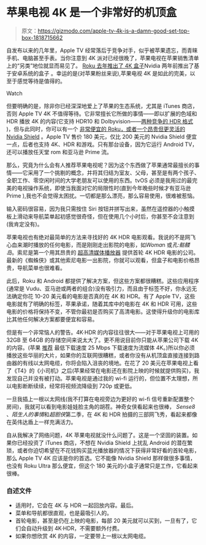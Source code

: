 # 苹果电视 4K 是一个非常好的机顶盒

> 原文：<https://gizmodo.com/apple-tv-4k-is-a-damn-good-set-top-box-1818715662>

自发布以来的几年里，Apple TV 经常落后于竞争对手，似乎被苹果遗忘，而青睐手机、电脑甚至手表。当你注意到 4K 派对已经很晚了，苹果电视在苹果销售清单上的“另类”地位就显而易见了。 [Roku 去年推出了 4K 盒子](https://gizmodo.com/roku-premiere-and-ultra-are-better-than-the-competitio-1787662906)Nvidia 两年前推出了基于安卓系统的盒子 。幸运的是(对苹果粉丝来说),苹果电视 4K 是如此的完美，以至于感觉等待是值得的。

Watch

但要明确的是，除非你已经深深地爱上了苹果的生态系统，尤其是 iTunes 商店，否则 Apple TV 4K 不值得等待。它非常擅长它所做的事情——即以扩展的色域和 HDR 播放 4K 的内容(它支持 HDR10 和 Dolbyvision——[两种竞争的 HDR 格式](https://gizmodo.com/what-the-hell-is-hdr-1790991673) )，但与此同时，你可以有一个 [非常便宜的 Roku，或者一个昂贵但更灵活的 Nvidia Shield](http://fieldguide.gizmodo.com/battle-of-the-tv-boxes-android-vs-apple-vs-amazon-vs-r-1795501336) 。Apple TV 售价 180 美元，仅比 200 美元的 Nvidia Shield 便宜一点，后者也支持 4K、HDR 和游戏。只有那台设备，因为它运行 Android TV，还可以播放任天堂 rom 和亚马逊 Prime 流。

那么，究竟为什么会有人推荐苹果电视呢？因为这个东西做了苹果通常最擅长的事情——它采用了一个挑剔的概念，并将其归结为室友、父母，甚至是有两个孩子、全职工作、零空闲时间的大学老朋友可以使用的东西。tvOS 必须是我用过的最完美的电视操作系统，即使当我面对它的局限性时(直到今年晚些时候才有亚马逊 Prime ),我也不会觉得太困扰。一切都是那么漂亮，那么容易使用，很难被惹恼。

输入密码很容易，因为我只需按住 Siri 按钮并拼写出来，虽然在遥控器的小触摸板上滑动来导航菜单起初感觉很奇怪，但在使用几个小时后，你甚至不会注意到(我肯定没有)。

苹果电视也有绝对最简单的方法来寻找好的 4K HDR 电影观看。我说的不是网飞心血来潮时播放的任何电影，而是刚刚走出影院的电影，如*Woma*n 或*孔:骷髅岛*。索尼是第一个用其昂贵的 [超高清媒体播放器](https://www.sony.com/electronics/televisions-remotes-selectors-cameras/fmp-x10) 提供首轮 4K HDR 电影的公司。最新的《蜘蛛侠》或其他索尼电影一出影院，你就可以观看，但盒子和电影价格昂贵，导航菜单也很难看。

此后，Roku 和 Android 都提供了解决方案，但这些方案都很糟糕。这些应用程序(通常是 Vudu、亚马逊或两者的组合)没有吸引力，而且由于标签不好，你永远无法确定你花 10-20 美元看的电影是否真的在 4K 和 HDR。有了 Apple TV，这些电影就有了明确的标签，苹果承诺，随着其库中的电影在 4K 和 HDR 可用，这些电影的价格将保持不变，不管你最初是否购买了高清电影。这使得升级你的电影库比其他任何解决方案都要便宜和容易。

但是有一个非常恼人的警告。4K·HDR 的内容往往很大——对于苹果电视上可用的 32GB 至 64GB 的存储空间来说太大了。更不用说目前你只能从苹果公司下载 4K 的内容。(苹果 [推荐](https://support.apple.com/en-us/HT207949) 最低下载速度 25 Mbps 下载速度为流媒体 4K。)所以你必须播放这些华丽的大片，如果你的互联网很糟糕，或者你没有从机顶盒直接连接到路由器的有线以太网电缆，你将会陷入沮丧的境地。在花了 20 美元在苹果电视上看了《T4》的《小司机》之后(苹果经常在电影还在影院上映的时候就提供购买)，我发现自己并没有被打动。苹果电视是通过我的 wi-fi 运行的，但位置不太理想，所以电影断断续续，经常将视频流降级到 720p 或更低。

一旦我插上一根以太网线(我不打算在电视旁边为更好的 wi-fi 信号重新配置整个房间)，我就可以看到电影娃娃脸主角的胡茬。神奇女侠看起来也很棒， *Sense8* 、*陌生人的事情*和*超胆侠*第二季，在 4K 和 HDR 拍摄的三部网飞秀，看起来都像在英伟达盾上一样充满活力。

自从我解决了网络问题，4K 苹果电视就没什么问题了。这是一个坚固的装置。如果你已经投资了 iTunes 商店，不想在 Nvidia Shield 上扰乱 Android 的潜在繁琐，或者你迫切希望在不花钱购买蓝光播放器的情况下获得非常好看的首轮电影，那么 Apple TV 4K 应该是你的首选。它不能像 Nvidia Shield 那样做很多事情，也没有 Roku Ultra 那么便宜，但这个 180 美元的小盒子通常只是工作，它看起来很棒。

### 自述文件

*   适用时，它会在 4K 与 HDR 一起回放内容。最后。
*   菜单和导航都很直观，也是最吸引人的。
*   首轮电影，甚至是仍在上映的电影，每部 20 美元就可以买到，一旦有了，它们会自动升级到 4K·HDR，不需要额外付费。
*   如果你想欣赏 4K 的内容，一定要带上一根以太网电缆。